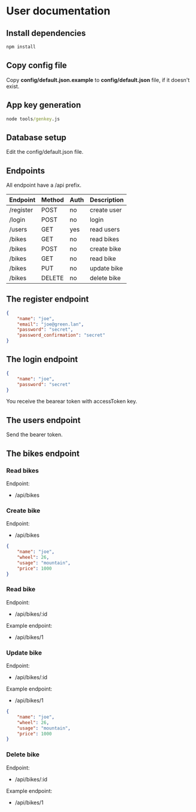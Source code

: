 # User documentation

## Install dependencies

```cmd
npm install
```

## Copy config file

Copy **config/default.json.example** to **config/default.json** file, if it doesn't exist.

## App key generation

```cmd
node tools/genkey.js
```

## Database setup

Edit the config/default.json file.

## Endpoints

All endpoint have a /api prefix.

| Endpoint | Method | Auth | Description |
|-|-|-|-|
| /register | POST  | no |  create user |
| /login    | POST  | no |  login  |
| /users    | GET   | yes |  read users |
| /bikes    | GET   | no |  read bikes |
| /bikes    | POST  | no |  create bike |
| /bikes    | GET   | no |  read bike |
| /bikes    | PUT   | no |  update bike |
| /bikes    | DELETE | no |  delete bike |

## The register endpoint

```json
{
    "name": "joe",
    "email": "joe@green.lan",
    "password": "secret",
    "password_confirmation": "secret"
}
```

## The login endpoint

```json
{
    "name": "joe",
    "password": "secret"
}
```

You receive the bearear token with accessToken key.

## The users endpoint

Send the bearer token.

## The bikes endpoint

### Read bikes

Endpoint:

* /api/bikes

### Create bike

Endpoint:

* /api/bikes

```json
{
    "name": "joe",
    "wheel": 26,
    "usage": "mountain",
    "price": 1000
}
```

### Read bike

Endpoint:

* /api/bikes/:id

Example endpoint:

* /api/bikes/1

### Update bike

Endpoint:

* /api/bikes/:id

Example endpoint:

* /api/bikes/1

```json
{
    "name": "joe",
    "wheel": 26,
    "usage": "mountain",
    "price": 1000
}
```

### Delete bike

Endpoint:

* /api/bikes/:id

Example endpoint:

* /api/bikes/1
